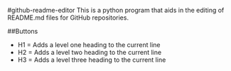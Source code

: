 #github-readme-editor
This is a python program that aids in the editing of README.md files for GitHub repositories.

##Buttons
- H1 = Adds a level one heading to the current line
- H2 = Adds a level two heading to the current line
- H3 = Adds a level three heading to the current line
